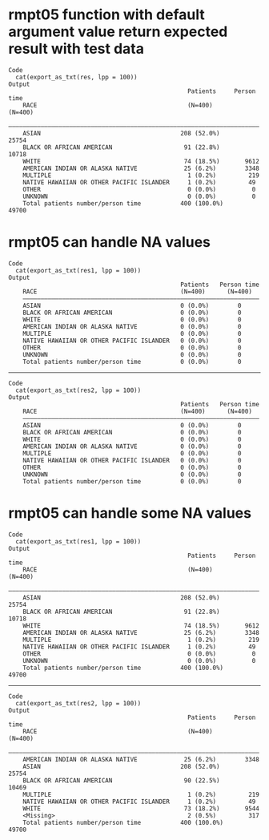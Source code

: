# rmpt05 function with default argument value return expected result with test data

    Code
      cat(export_as_txt(res, lpp = 100))
    Output
                                                      Patients     Person time
        RACE                                          (N=400)        (N=400)  
        ——————————————————————————————————————————————————————————————————————
        ASIAN                                       208 (52.0%)       25754   
        BLACK OR AFRICAN AMERICAN                    91 (22.8%)       10718   
        WHITE                                        74 (18.5%)       9612    
        AMERICAN INDIAN OR ALASKA NATIVE             25 (6.2%)        3348    
        MULTIPLE                                      1 (0.2%)         219    
        NATIVE HAWAIIAN OR OTHER PACIFIC ISLANDER     1 (0.2%)         49     
        OTHER                                         0 (0.0%)          0     
        UNKNOWN                                       0 (0.0%)          0     
        Total patients number/person time           400 (100.0%)      49700   

# rmpt05 can handle NA values

    Code
      cat(export_as_txt(res1, lpp = 100))
    Output
                                                    Patients   Person time
        RACE                                        (N=400)      (N=400)  
        ——————————————————————————————————————————————————————————————————
        ASIAN                                       0 (0.0%)        0     
        BLACK OR AFRICAN AMERICAN                   0 (0.0%)        0     
        WHITE                                       0 (0.0%)        0     
        AMERICAN INDIAN OR ALASKA NATIVE            0 (0.0%)        0     
        MULTIPLE                                    0 (0.0%)        0     
        NATIVE HAWAIIAN OR OTHER PACIFIC ISLANDER   0 (0.0%)        0     
        OTHER                                       0 (0.0%)        0     
        UNKNOWN                                     0 (0.0%)        0     
        Total patients number/person time           0 (0.0%)        0     

---

    Code
      cat(export_as_txt(res2, lpp = 100))
    Output
                                                    Patients   Person time
        RACE                                        (N=400)      (N=400)  
        ——————————————————————————————————————————————————————————————————
        ASIAN                                       0 (0.0%)        0     
        BLACK OR AFRICAN AMERICAN                   0 (0.0%)        0     
        WHITE                                       0 (0.0%)        0     
        AMERICAN INDIAN OR ALASKA NATIVE            0 (0.0%)        0     
        MULTIPLE                                    0 (0.0%)        0     
        NATIVE HAWAIIAN OR OTHER PACIFIC ISLANDER   0 (0.0%)        0     
        OTHER                                       0 (0.0%)        0     
        UNKNOWN                                     0 (0.0%)        0     
        Total patients number/person time           0 (0.0%)        0     

# rmpt05 can handle some NA values

    Code
      cat(export_as_txt(res1, lpp = 100))
    Output
                                                      Patients     Person time
        RACE                                          (N=400)        (N=400)  
        ——————————————————————————————————————————————————————————————————————
        ASIAN                                       208 (52.0%)       25754   
        BLACK OR AFRICAN AMERICAN                    91 (22.8%)       10718   
        WHITE                                        74 (18.5%)       9612    
        AMERICAN INDIAN OR ALASKA NATIVE             25 (6.2%)        3348    
        MULTIPLE                                      1 (0.2%)         219    
        NATIVE HAWAIIAN OR OTHER PACIFIC ISLANDER     1 (0.2%)         49     
        OTHER                                         0 (0.0%)          0     
        UNKNOWN                                       0 (0.0%)          0     
        Total patients number/person time           400 (100.0%)      49700   

---

    Code
      cat(export_as_txt(res2, lpp = 100))
    Output
                                                      Patients     Person time
        RACE                                          (N=400)        (N=400)  
        ——————————————————————————————————————————————————————————————————————
        AMERICAN INDIAN OR ALASKA NATIVE             25 (6.2%)        3348    
        ASIAN                                       208 (52.0%)       25754   
        BLACK OR AFRICAN AMERICAN                    90 (22.5%)       10469   
        MULTIPLE                                      1 (0.2%)         219    
        NATIVE HAWAIIAN OR OTHER PACIFIC ISLANDER     1 (0.2%)         49     
        WHITE                                        73 (18.2%)       9544    
        <Missing>                                     2 (0.5%)         317    
        Total patients number/person time           400 (100.0%)      49700   


